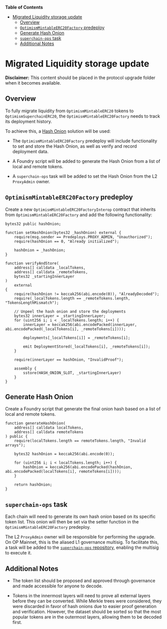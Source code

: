 <!-- START doctoc generated TOC please keep comment here to allow auto update -->
<!-- DON'T EDIT THIS SECTION, INSTEAD RE-RUN doctoc TO UPDATE -->
**Table of Contents**

- [Migrated Liquidity storage update](#migrated-liquidity-storage-update)
  - [Overview](#overview)
  - [`OptimismMintableERC20Factory` predeploy](#optimismmintableerc20factory-predeploy)
  - [Generate Hash Onion](#generate-hash-onion)
  - [`superchain-ops` task](#superchain-ops-task)
  - [Additional Notes](#additional-notes)

<!-- END doctoc generated TOC please keep comment here to allow auto update -->

# Migrated Liquidity storage update

**Disclaimer:** This content should be placed in the protocol upgrade folder when it becomes available.

## Overview

To fully migrate liquidity from `OptimismMintableERC20` tokens to `OptimismSuperchainERC20`,
the `OptimismMintableERC20Factory` needs to track its deployment history.

To achieve this, a [Hash Onion](https://github.com/ethereum-optimism/design-docs/blob/main/protocol/superchain-erc20/storage-upgrade.md#2-hash-onion)
solution will be used:

- The `OptimismMintableERC20Factory` predeploy will include functionality to set and store the Hash Onion,
  as well as verify and record deployment data.

- A Foundry script will be added to generate the Hash Onion from a list of local and remote tokens.

- A `superchain-ops` task will be added to set the Hash Onion from the L2 `ProxyAdmin` owner.

## `OptimismMintableERC20Factory` predeploy

Create a new `OptimismMintableERC20FactoryInterop` contract that inherits from `OptimismMintableERC20Factory`
and add the following functionality:

```solidity
bytes32 public hashOnion;

function setHashOnion(bytes32 _hashOnion) external {
    require(msg.sender == Predeploys.PROXY_ADMIN, "Unauthorized");
    require(hashOnion == 0, "Already initialized");

    hashOnion = _hashOnion;
}

function verifyAndStore(
    address[] calldata _localTokens,
    address[] calldata _remoteTokens,
    bytes32 _startingInnerLayer
)
    external
{
    require(hashOnion != keccak256(abi.encode(0)), "AlreadyDecoded");
    require(_localTokens.length == _remoteTokens.length, "TokensLengthMismatch");

    // Unpeel the hash onion and store the deployments
    bytes32 innerLayer = _startingInnerLayer;
    for (uint256 i; i < _localTokens.length; i++) {
        innerLayer = keccak256(abi.encodePacked(innerLayer, abi.encodePacked(_localTokens[i], _remoteTokens[i])));

        deployments[_localTokens[i]] = _remoteTokens[i];

        emit DeploymentStored(_localTokens[i], _remoteTokens[i]);
    }

    require(innerLayer == hashOnion, "InvalidProof");

    assembly {
        sstore(HASH_ONION_SLOT, _startingInnerLayer)
    }
}
```

## Generate Hash Onion

Create a Foundry script that generate the final onion hash based on a list of local and remote tokens.

```solidity
function generateHashOnion(
    address[] calldata localTokens,
    address[] calldata remoteTokens
) public {
    require(localTokens.length == remoteTokens.length, "Invalid arrays");

    bytes32 hashOnion = keccak256(abi.encode(0));

    for (uint256 i; i < localTokens.length; i++) {
        hashOnion = keccak256(abi.encodePacked(hashOnion, abi.encodePacked(localTokens[i], remoteTokens[i])));
    }

    return hashOnion;
}
```

## `superchain-ops` task

Each chain will need to generate its own hash onion based on its specific token list.
This onion will then be set via the setter function in the `OptimismMintableERC20Factory` predeploy.

The L2 `ProxyAdmin` owner will be responsible for performing the upgrade. On OP Mainnet,
this is the aliased L1 governance multisig.
To facilitate this, a task will be added to the [`superchain-ops` repository](https://github.com/ethereum-optimism/superchain-ops),
enabling the multisig to execute it.

## Additional Notes

- The token list should be proposed and approved through governance and made accessible for anyone to decode.

- Tokens in the innermost layers will need to prove all external layers before they can be converted.
  While Merkle trees were considered, they were discarded in favor of hash onions due to easier proof generation and verification.
  However, the dataset should be sorted so that the most popular tokens are in the outermost layers,
  allowing them to be decoded first.
